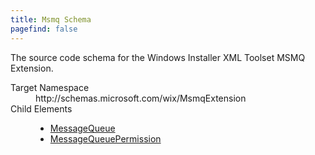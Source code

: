 ```yaml
---
title: Msmq Schema
pagefind: false
---
```

<p>       The source code schema for the Windows Installer XML Toolset MSMQ Extension.     </p>
<dl>
  <dt>Target Namespace</dt>
  <dd>http://schemas.microsoft.com/wix/MsmqExtension</dd>
  <dt>Child Elements</dt>
  <dd>
    <ul>
      <li>
        <a href="./messagequeue" class="extension">MessageQueue</a>
      </li>
      <li>
        <a href="./messagequeuepermission" class="extension">MessageQueuePermission</a>
      </li>
    </ul>
  </dd>
</dl>

